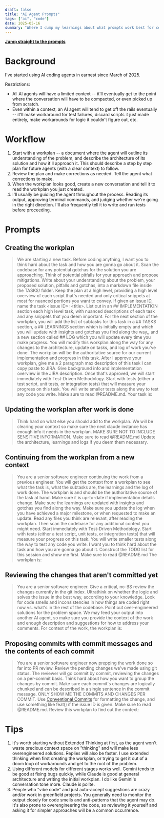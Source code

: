 ```yaml
---
draft: false
title: "AI Agent Prompts"
tags: ["ai", "code"]
date: 2025-05-16
summary: "Where I dump my learnings about what prompts work best for coding."
---
```


**[Jump straight to the prompts](#prompts)**

# Background

I've started using AI coding agents in earnest since March of 2025.

Restrictions:

- All AI agents will have a limited context -- it'll eventually get to the point where the conversation will have to be compacted, or even picked up from scratch.
- Even within a context, an AI agent will tend to get off the rails eventually -- it'll make workaround for test failures, discard scripts it just made entirely, make workarounds for logic it couldn't figure out, etc.

# Workflow

1. Start with a workplan -- a document where the agent will outline its understanding of the problem, and describe the architecture of its solution and how it'll approach it. This should describe a step by step plan for future agents (with a clear context) to follow.
1. Review the plan and make corrections as needed. Tell the agent what corrections to make.
1. When the workplan looks good, create a new conversation and tell it to read the workplan you just created.
1. I'll usually be guiding the agent throughout the process. Reading its output, approving terminal commands, and judging whether we're going in the right direction. I'll also frequently tell it to write and run tests before proceeding.

# Prompts

## Creating the workplan

> We are starting a new task. Before coding anything, I want you to think hard about the task and how you are gonna go about it. Scan the codebase for any potential gotchas for the solution you are approaching. Think of potential pitfalls for your approach and propose mitigations. Write about your understanding about the problem, your proposed solution, pitfalls and gotchas, into a markdown file inside the TASKS/ folder. Keep the plan at a high level, providing a high level overview of each script that's needed and only critical snippets at most for nuanced portions you want to convey. If given an issue ID, name the task \<issue ID\>: \<title\>. List out in an ## IMPLEMENTATION section each high level task, with nuanced descriptions of each task and any snippets that you deem important. For the next section of the workplan, you will add the list of subtasks for this task in a ## TASKS section, a ## LEARNINGS section which is initially empty and which you will update with insights and gotchas you find along the way,, and a new section called ## LOG which you will update every time you make progress. You will modify this workplan along the way for any changes to the architecture, update on tasks, and log of work you've done. The workplan will be the authoritative source for our current implementation and progress in this task. After I approve your workplan, give me a 2 paragraph max description of this task I can copy paste to JIRA. Give background info and implementation overview in the JIRA description. Once that's approved, we will start immediately with Test-Driven Methodology. Start with tests (either a test script, unit tests, or integration tests) that will measure your progress on this task. You will write smaller tests along the way to test any code you write. Make sure to read @README.md. Your task is:

## Updating the workplan after work is done

> Think hard on what else you should add to the workplan. We will be clearing your context so make sure the next claude instance has enough info it needs in the workplan. MAKE SURE NOT TO INCLUDE SENSITIVE INFORMATION. Make sure to read @README.md Update the architecture, learnings and logs if you deem them necessary.

## Continuing from the workplan from a new context

> You are a senior software engineer continuing the work from a previous engineer. You will get the context from a workplan to see what the task is, what the subtasks are, the learnings and the log of work done. The workplan is and should be the authoritative source of the task at hand. Make sure it is up-to-date if implementation details change. Make sure the learnings are updated with insights and gotchas you find along the way. Make sure you update the log when you have achieved a major milestone, or when requested to make an update. Read any files you think are relevant, after reading the workplan. Then scan the codebase for any additional context you might need. Start immediately with Test-Driven Methodology. Start with tests (either a test script, unit tests, or integration tests) that will measure your progress on this task. You will write smaller tests along the way to test any code you write. I want you to think hard about the task and how you are gonna go about it. Construct the TODO list for this session and show me first. Make sure to read @README.md The workplan is:

## Reviewing the changes that aren't committed yet

> You are a senior software engineer. Give a critical, no-BS review the changes currently in the git index. Ultrathink on whether the logic and solves the issue in the best way, according to your knowledge. Look for code smells and inconsistencies in how things are coded right now vs. what's in the rest of the codebase. Point out over-engineered solutions for the problem space. We may feed your output into another AI agent, so make sure you provide the context of the work and enough description and suggestions for how to address your comments. For context of the work, the workplan is:

## Proposing commits with commit messages and the contents of each commit

> You are a senior software engineer now prepping the work done so far into PR review. Review the pending changes we've made using git status. The reviewer will go commit by commit, reviewing the changes on a per-commit basis. Think hard about how you want to group the changes by commit. Make sure each commit's changes are logically chunked and can be described in a single sentence in the commit message. ONLY SHOW ME THE COMMITS AND CHANGES PER COMMIT. Use [Conventional Commits](https://www.conventionalcommits.org/en/v1.0.0/) for formatting the change, and use something like feat(<issue ID>) if the issue ID is given. Make sure to read @README.md. Review this workplan to find out the context:

# Tips

1. It's worth starting without Extended Thinking at first, as the agent won't waste precious context space on "thinking" and will make less overengineered solutions. Replies will also be faster. I use extended thinking when first creating the workplan, or trying to get it out of a doom loop of workarounds and get to the root of the problem.
1. Using different models for different stages works well. Gemini tends to be good at fixing bugs quickly, while Claude is good at general architecture and writing the initial workplan. I do like Gemini's conversation tone more. Claude is polite.
1. People who "vibe code" and just auto-accept suggestions are crazy and/or work in greenfield projects. You generally need to monitor the output closely for code smells and anti-patterns that the agent may do. It's also prone to overengineering the code, so reviewing it yourself and asking it for simpler approaches will be a common occurrence.
